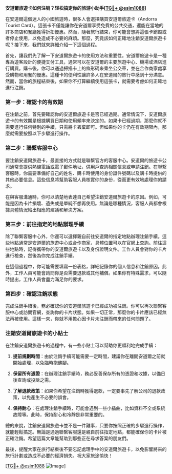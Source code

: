**安道爾旅遊卡如何注销？轻松搞定你的旅游小助手[[TG💪+ @esim1088](https://t.me/s/esim1088)]**

在安道爾這個迷人的小國旅遊時，很多人會選擇購買安道爾旅遊卡（Andorra Tourist Card）。這張卡不僅能讓你在安道爾享受免費的公共交通，還能在當地的許多商店和餐廳獲得折扣優惠。然而，隨著旅行結束，你可能會想將這張卡銷毀或者停止使用，以免造成不必要的麻煩。那麼，究竟該如何正確地注銷安道爾旅遊卡呢？接下來，我們就來詳細介紹一下這個過程。

首先，讓我們先了解一下安道爾旅遊卡的使用方法和重要性。安道爾旅遊卡是一種專為遊客設計的便捷支付工具，通常可以在安道爾的主要旅遊中心、機場或酒店進行購買。購卡後，你可以通過掃描卡上的條形碼來乘坐公交車，並在合作商家處享受購物和用餐的優惠。這種卡的便利性讓許多人在安道爾的旅行中感到十分滿意。然而，當你的旅程結束後，如果你不打算繼續使用這張卡，就需要考慮如何正確地進行注銷。

### 第一步：確認卡的有效期

在注銷之前，首先要確認你的安道爾旅遊卡是否已經過期。通常情況下，安道爾旅遊卡的有效期是根據購買日期和使用頻率來決定的。如果卡已經過期，那麼你就不需要進行任何特別的手續，只需將卡丟棄即可。但如果你的卡仍在有效期限內，那麼就需要按照以下步驟進行操作。

### 第二步：聯繫客服中心

要注銷安道爾旅遊卡，最直接的方式就是聯繫官方的客服中心。安道爾的旅遊卡公司通常會提供熱線電話或電子郵件地址，供用戶查詢相關信息或申請注銷。在聯繫客服時，你需要準備好自己的姓名、購卡時使用的身份證件號碼以及購卡時提供的其他必要信息。這些信息將幫助客服人員核實你的身份，從而更有效地處理你的請求。

在與客服溝通時，你可以清楚地表達自己希望注銷安道爾旅遊卡的原因。例如，可能是因為卡片損壞、遺失或是單純不想再使用。無論是哪種情況，客服人員都會根據具體情況給出相應的建議和解決方案。

### 第三步：前往指定的地點辦理手續

除了聯繫客服中心外，你還可以選擇親自前往安道爾的指定地點辦理注銷手續。這些地點通常是安道爾的旅遊中心或合作商家，具體位置可以在官網上查詢。前往這些地點時，記得攜帶你的安道爾旅遊卡以及身份證明文件。工作人員會對你的卡片進行檢查，然後為你完成注銷手續。

在這個過程中，你可能需要填寫一份表格，詳細記錄你的個人信息和注銷原因。此外，工作人員可能會詢問你是否需要退款或其他補償。如果你有特殊需求，可以隨時提出，工作人員會盡力滿足你的要求。

### 第四步：確認注銷狀態

完成注銷手續後，務必確認你的安道爾旅遊卡已經成功被注銷。你可以再次聯繫客服中心或訪問官網，查詢你的卡片狀態。如果一切正常，那麼你的卡片應該已經無法再被使用。這樣一來，你就不用擔心因卡片未注銷而帶來的任何問題了。

### 注銷安道爾旅遊卡的小貼士

在注銷安道爾旅遊卡的過程中，有一些小貼士可以幫助你更順利地完成手續：

1. **提前規劃時間**：由於注銷手續可能需要一定時間，建議你在離開安道爾之前就開始處理，以免臨時抱佛腳。
   
2. **保留所有憑證**：在辦理注銷手續時，務必妥善保存所有的憑證和收據，以備日後查詢或投訴之需。

3. **了解退款政策**：如果你希望在注銷時獲得退款，一定要事先了解公司的退款政策，以免產生不必要的誤會。

4. **保持耐心**：在處理注銷手續時，可能會遇到一些小插曲，比如資料不全或系統故障等。此時，保持耐心和冷靜是非常重要的。

總的來說，注銷安道爾旅遊卡並不是一件難事，只要你按照正確的步驟進行操作，就能輕鬆搞定。無論是通過聯繫客服還是親自前往指定地點，都能確保你的卡片被正確注銷。希望這篇文章能幫助到那些正在尋求答案的朋友們。

最後，提醒大家在旅行結束後不要忘記處理手中的安道爾旅遊卡，以免影響將來的旅行計劃或造成不必要的經濟損失。祝大家旅途愉快！

[[TG💪+ @esim1088](https://t.me/s/esim1088) ![Image](https://i.postimg.cc/4NQfJmqS/Snipaste-2025-05-13-00-14-12.png)]